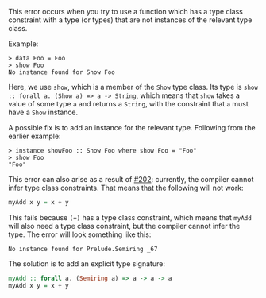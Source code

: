 This error occurs when you try to use a function which has a type class constraint with a type (or types) that are not instances of the relevant type class.

Example:

```
> data Foo = Foo
> show Foo
No instance found for Show Foo
```

Here, we use `show`, which is a member of the `Show` type class. Its type is `show :: forall a. (Show a) => a -> String`, which means that `show` takes a value of some type `a` and returns a `String`, with the constraint that `a` must have a `Show` instance.

A possible fix is to add an instance for the relevant type. Following from the earlier example:

```
> instance showFoo :: Show Foo where show Foo = "Foo"
> show Foo
"Foo"
```

This error can also arise as a result of [#202](https://github.com/purescript/purescript/issues/202): currently, the compiler cannot infer type class constraints. That means that the following will not work:

```purescript
myAdd x y = x + y
```

This fails because `(+)` has a type class constraint, which means that `myAdd` will also need a type class constraint, but the compiler cannot infer the type. The error will look something like this:

```
No instance found for Prelude.Semiring _67
```

The solution is to add an explicit type signature:

```purescript
myAdd :: forall a. (Semiring a) => a -> a -> a
myAdd x y = x + y
```